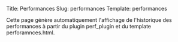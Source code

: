 Title: Performances
Slug: performances
Template: performances

Cette page génère automatiquement l'affichage de l'historique des performances à partir du plugin perf_plugin
et du template perforamnces.html.